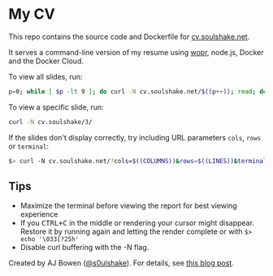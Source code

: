 # My CV

This repo contains the source code and Dockerfile for [cv.soulshake.net](http://cv.soulshake.net).

It serves a command-line version of my resume using [wopr](https://github.com/yaronn/wopr), node.js, Docker and the Docker Cloud.

To view all slides, run:

`````bash
p=0; while [ $p -lt 9 ]; do curl -N cv.soulshake.net/$((p++)); read; done
`````

To view a specific slide, run:

`````bash
curl -N cv.soulshake/3/
`````

If the slides don't display correctly, try including URL parameters `cols`, `rows` or `terminal`:

`````bash
$> curl -N cv.soulshake.net/?cols=$((COLUMNS))&rows=$((LINES))&terminal=${TERM}
`````

## Tips

  * Maximize the terminal before viewing the report for best viewing experience  
  * If you <kbd>CTRL+C</kbd> in the middle or rendering your cursor might disappear. Restore it by running again and letting the render complete or with `$> echo '\033[?25h'`
  * Disable curl buffering with the -N flag.

Created by AJ Bowen ([@s0ulshake](https://twitter.com/s0ulshake)). For details, see [this blog post](http://blog.soulshake.net/2016/04/command-line-resume/).
